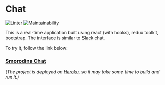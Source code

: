 # Chat
[![Linter](https://github.com/SmorodinaVik/frontend-project-lvl4/actions/workflows/linter.yml/badge.svg)](https://github.com/SmorodinaVik/frontend-project-lvl4/actions/workflows/linter.yml)
[![Maintainability](https://api.codeclimate.com/v1/badges/4da32a1167902c24ba0b/maintainability)](https://codeclimate.com/github/SmorodinaVik/frontend-project-lvl4/maintainability)

This is a real-time application built using react (with hooks), redux toolkit, bootstrap. The interface is similar to Slack chat.

To try it, follow the link below:

### [Smorodina Chat](https://slack-chat-90210.herokuapp.com/)

*(The project is deployed on [Heroku](https://heroku.com/), so it may take some time to build and run it.)*

